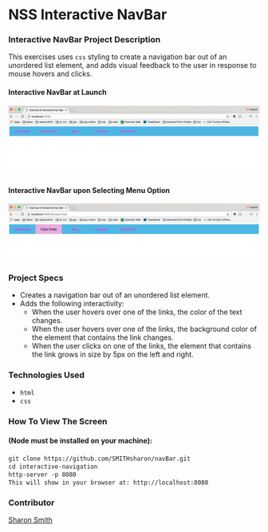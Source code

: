 # NSS Interactive NavBar

### Interactive NavBar Project Description 
This exercises uses `css` styling to create a navigation bar out of an unordered list element, and adds visual feedback to the user in response to mouse hovers and clicks. 

#### Interactive NavBar at Launch
![Interactive NavBar at Launch](https://raw.githubusercontent.com/SMITHsharon/navBar/screens/screens/Interactive%20Nav%20at%20Launch.png)

#### Interactive NavBar upon Selecting Menu Option
![Interactive NavBar upon Select](https://raw.githubusercontent.com/SMITHsharon/navBar/screens/screens/Interaction%20Nav%20On%20Select%20Item.png)


### Project Specs
- Creates a navigation bar out of an unordered list element. 
- Adds the following interactivity: 
	- When the user hovers over one of the links, the color of the text changes.
	- When the user hovers over one of the links, the background color of the element that contains the link changes.
	- When the user clicks on one of the links, the element that contains the link grows in size by 5px on the left and right.


### Technologies Used
- `html`
- `css`


### How To View The Screen 
#### (Node must be installed on your machine):
```
git clone https://github.com/SMITHsharon/navBar.git
cd interactive-navigation
http-server -p 8080
This will show in your browser at: http://localhost:8080
```

### Contributor
[Sharon Smith](https://github.com/SMITHsharon)
